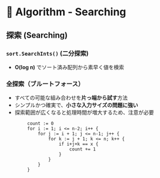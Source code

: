 # 📘 Algorithm - Searching

## **探索 (Searching)**
###  `sort.SearchInts()` (二分探索)
- **O(log n)** でソート済み配列から素早く値を検索

### 全探索（ブルートフォース）
- すべての可能な組み合わせを**片っ端から試す**方法
- シンプルかつ確実で、**小さな入力サイズの問題に強い**
- 探索範囲が広くなると処理時間が増大するため、注意が必要

```go:golang
        count := 0
		for i := 1; i <= n-2; i++ {
			for j := i + 1; j <= n-1; j++ {
				for k := j + 1; k <= n; k++ {
					if i+j+k == x {
						count += 1
					}
				}
			}
		}
```
